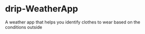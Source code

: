 # drip-WeatherApp
A weather app that helps you identify clothes to wear based on the conditions outside
